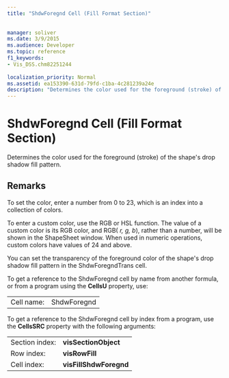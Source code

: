 ```yaml
---
title: "ShdwForegnd Cell (Fill Format Section)"
 
 
manager: soliver
ms.date: 3/9/2015
ms.audience: Developer
ms.topic: reference
f1_keywords:
- Vis_DSS.chm82251244
 
localization_priority: Normal
ms.assetid: ea153390-631d-79fd-c1ba-4c281239a24e
description: "Determines the color used for the foreground (stroke) of the shape's drop shadow fill pattern."
---
```


# ShdwForegnd Cell (Fill Format Section)

Determines the color used for the foreground (stroke) of the shape's drop shadow fill pattern.
  
## Remarks

To set the color, enter a number from 0 to 23, which is an index into a collection of colors.
  
To enter a custom color, use the RGB or HSL function. The value of a custom color is its RGB color, and RGB( *r, g, b*), rather than a number, will be shown in the ShapeSheet window. When used in numeric operations, custom colors have values of 24 and above. 
  
You can set the transparency of the foreground color of the shape's drop shadow fill pattern in the ShdwForegndTrans cell.
  
To get a reference to the ShdwForegnd cell by name from another formula, or from a program using the **CellsU** property, use: 
  
|||
|:-----|:-----|
| Cell name:  <br/> | ShdwForegnd  <br/> |
   
To get a reference to the ShdwForegnd cell by index from a program, use the **CellsSRC** property with the following arguments: 
  
|||
|:-----|:-----|
| Section index:  <br/> |**visSectionObject** <br/> |
| Row index:  <br/> |**visRowFill** <br/> |
| Cell index:  <br/> |**visFillShdwForegnd** <br/> |
   

